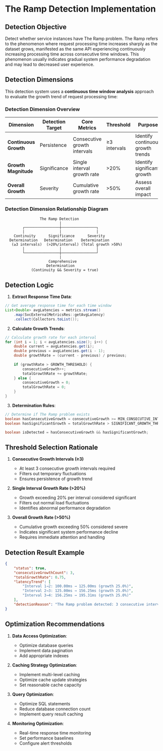 # The Ramp Detection Implementation

## Detection Objective

Detect whether service instances have The Ramp problem. The Ramp refers to the phenomenon where request processing time increases sharply as the dataset grows, manifested as the same API experiencing continuously increasing processing time across consecutive time windows. This phenomenon usually indicates gradual system performance degradation and may lead to decreased user experience.

## Detection Dimensions

This detection system uses a **continuous time window analysis** approach to evaluate the growth trend of request processing time:

### Detection Dimension Overview

| Dimension | Detection Target | Core Metrics | Threshold | Purpose |
|-----------|------------------|--------------|-----------|---------|
| **Continuous Growth** | Persistence | Consecutive growth intervals | ≥3 intervals | Identify continuous growth trends |
| **Growth Magnitude** | Significance | Single interval growth rate | >20% | Identify significant growth |
| **Overall Growth** | Severity | Cumulative growth rate | >50% | Assess overall impact |

### Detection Dimension Relationship Diagram

```
                The Ramp Detection
                         |
        ┌────────────────┼────────────────┐
        |                |                |
    Continuity      Significance      Severity
  Determination   Determination    Determination
   (≥3 intervals)  (>20%/interval) (Total growth >50%)
        |                |                |
        └────────────────┼────────────────┘
                         |
                    Comprehensive
                   Determination
            (Continuity && Severity = true)
```

## Detection Logic

1. **Extract Response Time Data**:
```java
// Get average response time for each time window
List<Double> avgLatencies = metrics.stream()
    .map(SvcExternalMetricsRes::getAvgLatency)
    .collect(Collectors.toList());
```

2. **Calculate Growth Trends**:
```java
// Calculate growth rate for each interval
for (int i = 1; i < avgLatencies.size(); i++) {
    double current = avgLatencies.get(i);
    double previous = avgLatencies.get(i - 1);
    double growthRate = (current - previous) / previous;
    
    if (growthRate > GROWTH_THRESHOLD) {
        consecutiveGrowth++;
        totalGrowthRate += growthRate;
    } else {
        consecutiveGrowth = 0;
        totalGrowthRate = 0;
    }
}
```

3. **Determination Rules**:
```java
// Determine if The Ramp problem exists
boolean hasConsecutiveGrowth = consecutiveGrowth >= MIN_CONSECUTIVE_INTERVALS - 1;
boolean hasSignificantGrowth = totalGrowthRate > SIGNIFICANT_GROWTH_THRESHOLD;

boolean isDetected = hasConsecutiveGrowth && hasSignificantGrowth;
```

## Threshold Selection Rationale

1. **Consecutive Growth Intervals (≥3)**
   - At least 3 consecutive growth intervals required
   - Filters out temporary fluctuations
   - Ensures persistence of growth trend

2. **Single Interval Growth Rate (>20%)**
   - Growth exceeding 20% per interval considered significant
   - Filters out normal load fluctuations
   - Identifies abnormal performance degradation

3. **Overall Growth Rate (>50%)**
   - Cumulative growth exceeding 50% considered severe
   - Indicates significant system performance decline
   - Requires immediate attention and handling

## Detection Result Example

```json
{
    "status": true,
    "consecutiveGrowthCount": 3,
    "totalGrowthRate": 0.75,
    "latencyTrend": [
        "Interval 1→2: 100.00ms → 125.00ms (growth 25.0%)",
        "Interval 2→3: 125.00ms → 156.25ms (growth 25.0%)",
        "Interval 3→4: 156.25ms → 195.31ms (growth 25.0%)"
    ],
    "detectionReason": "The Ramp problem detected: 3 consecutive intervals with response time growth exceeding 20%, total growth rate 75.0%"
}
```

## Optimization Recommendations

1. **Data Access Optimization**:
   - Optimize database queries
   - Implement data pagination
   - Add appropriate indexes

2. **Caching Strategy Optimization**:
   - Implement multi-level caching
   - Optimize cache update strategies
   - Set reasonable cache capacity

3. **Query Optimization**:
   - Optimize SQL statements
   - Reduce database connection count
   - Implement query result caching

4. **Monitoring Optimization**:
   - Real-time response time monitoring
   - Set performance baselines
   - Configure alert thresholds
